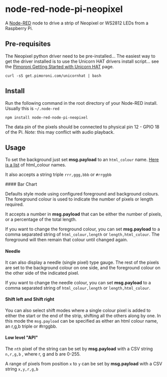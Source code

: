 node-red-node-pi-neopixel
=========================

A <a href="http://nodered.org" target="_new">Node-RED</a> node to drive a strip
of Neopixel or WS2812 LEDs from a Raspberry Pi.

Pre-requisites
--------------

The Neopixel python driver need to be pre-installed... The easiest way to get
the driver installed is to use the Unicorn HAT drivers install script... see the
<a href="http://learn.pimoroni.com/tutorial/unicorn-hat/getting-started-with-unicorn-hat" target="_new">
Pimoroni Getting Started with Unicorn HAT</a> page.

    curl -sS get.pimoroni.com/unicornhat | bash

Install
-------

Run the following command in the root directory of your Node-RED install.
Usually this is `~/.node-red`

    npm install node-red-node-pi-neopixel

The data pin of the pixels should be connected to physical pin 12 - GPIO 18 of the Pi.
*Note:* this may conflict with audio playback.

Usage
-----

To set the background just set **msg.payload** to an `html_colour` name.
<a href="http://html-color-codes.info/color-names/" target="_top">Here
is a list</a> of html_colour names.

It also accepts a string triple `rrr,ggg,bbb` or `#rrggbb`

#### Bar Chart

Defaults style mode using configured foreground and background colours. The foreground colour is used to indicate the number of pixels or length required.

It accepts a number in **msg.payload** that can be either the number of pixels,
or a percentage of the total length.

If you want to change the foreground colour, you can set **msg.payload** to a
comma separated string of `html_colour,length` or `length,html_colour`. The foreground will then remain that colour until changed again.

#### Needle

It can also display a needle (single pixel) type gauge.
The rest of the pixels are set to the background colour on one side, and the foreground colour on the other side of the indicated pixel.

If you want to change the needle colour, you can set **msg.payload** to a
comma separated string of `html_colour,length` or `length,html_colour`.

#### Shift left and Shift right

You can also select shift modes where a single colour pixel is added to either
the start or the end of the strip, shifting all the others along by one. In this mode the `msg.payload` can be specified as either an html colour name, an r,g,b triple or #rrggbb.

#### Low level "API"

The `nth` pixel of the string can be set by **msg.payload** with a CSV string `n,r,g,b` ,
where r, g and b are 0-255.

A range of pixels from position `x` to `y` can be set by **msg.payload**
with a CSV string `x,y,r,g,b`
